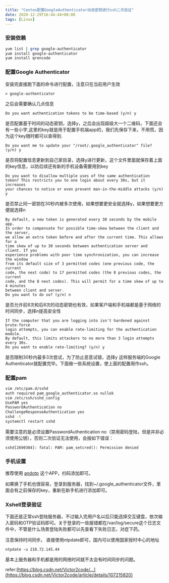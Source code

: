 ```yaml
---
title: "Centos配置GoogleAuthenticator动态密钥进行ssh二次验证"
date: 2020-12-29T16:44:44+08:00
tags: [Linux]
---
```

### 安装依赖
```bash
yum list | grep google-authenticator
yum install google-authenticator
yum install qrencode
```
### 配置Google Authenticator
安装完直接跑下面的命令进行配置，注意只在当前用户生效
```
> google-authenticator
```
之后会需要确认几点信息
```
Do you want authentication tokens to be time-based (y/n) y
```
是否配置基于时间的动态密钥，选择y，之后会出现超级大一个二维码，下面还会有一些小字,这里的key就是用于配置手机端app的，我们先保存下来，不用慌，因为这个key随时都可以查得到.
```
Do you want me to update your "/root/.google_authenticator" file? (y/n) y
```
是否将配置信息更新到自己家目录，选择y进行更新，这个文件里面就保存着上面的key信息，以防后续还有新的手机设备需要用到key
```
Do you want to disallow multiple uses of the same authentication
token? This restricts you to one login about every 30s, but it increases
your chances to notice or even prevent man-in-the-middle attacks (y/n) y
```
是否禁止同一密钥在30秒内被多次使用，如果想要更安全就选择y，如果想要更方便就选择n
```
By default, a new token is generated every 30 seconds by the mobile app.
In order to compensate for possible time-skew between the client and the server,
we allow an extra token before and after the current time. This allows for a
time skew of up to 30 seconds between authentication server and client. If you
experience problems with poor time synchronization, you can increase the window
from its default size of 3 permitted codes (one previous code, the current
code, the next code) to 17 permitted codes (the 8 previous codes, the current
code, and the 8 next codes). This will permit for a time skew of up to 4 minutes
between client and server.
Do you want to do so? (y/n) n
```
是否允许前8次和后8次的动态密钥也有效，如果客户端和手机端都是基于网络的时间同步，选择n提高安全性

```
If the computer that you are logging into isn't hardened against brute-force
login attempts, you can enable rate-limiting for the authentication module.
By default, this limits attackers to no more than 3 login attempts every 30s.
Do you want to enable rate-limiting? (y/n) y
```
是否限制30秒内最多3次尝试，为了防止恶意试错，选择y
这样服务端的Google Authenticator就配置完毕。下面做一些系统设置，使上面的配置用作ssh。

### 配置pam

```bash
vim /etc/pam.d/sshd
auth required pam_google_authenticator.so nullok
vim /etc/ssh/sshd_config
UsePAM yes
PasswordAuthentication no
ChallengeResponseAuthentication yes
sshd -t
systemctl restart sshd
```
需要注意的是必须设置PasswordAuthentication no（禁用密码登陆，但是并非必须使用公钥），否则二次验证无法使用，会报如下错误：
```
sshd[2690384]: fatal: PAM: pam_setcred(): Permission denied
```
### 手机设置

推荐使用 [andotp](https://github.com/andOTP/andOTP) 这个APP，扫码添加即可。

如果换了手机也很容易，登录到服务器，找到~/.google_authenticator文件，里面会有之前保存的key，重新在新手机进行添加即可。

### Xshell登录验证
下面还是正常ssh登陆服务器，不过输入完用户名以后只能选择交互键盘，依次输入密码和OTP验证码即可。关于登录的一些报错都在/var/log/secure这个日志文件中，不管是什么场景登陆失败都可以先查看下失败日志，对症下药。

注意保持时间同步。
直接使用ntpdate即可，国内可以使用国家授时中心的地址
```
ntpdate -u 210.72.145.44
```
基本上服务器和手机都是用的网络时间就不太会有时间同步的问题。

refer:[https://blog.csdn.net/Victor2code/...](https://blog.csdn.net/Victor2code/article/details/107215820)
